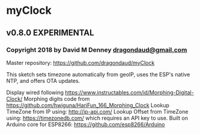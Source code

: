 # myClock
## v0.8.0 EXPERIMENTAL
### Copyright 2018 by David M Denney <dragondaud@gmail.com>

Master repository: https://github.com/dragondaud/myClock

This sketch sets timezone automatically from geoIP, uses the ESP's native NTP, and offers OTA updates.

Display wired following https://www.instructables.com/id/Morphing-Digital-Clock/
Morphing digits code from https://github.com/hwiguna/HariFun_166_Morphing_Clock
Lookup TimeZone from IP using: http://ip-api.com/
Lookup Offset from TimeZone using: https://timezonedb.com/ which requires an API key to use.
Built on Arduino core for ESP8266: https://github.com/esp8266/Arduino

